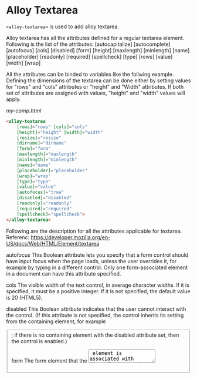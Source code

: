 # Alloy Textarea

`<alloy-textarea>` is used to add alloy textarea.

Alloy textarea has all the attributes defined for a regular textarea element. Following is the
list of the attributes:
[autocapitalize]
[autocomplete]
[autofocus]
[cols]
[disabled]
[form]
[height]
[maxlength]
[minlength]
[name]
[placeholder]
[readonly]
[required]
[spellcheck]
[type]
[rows]
[value]
[width]
[wrap]

All the attributes can be binded to variables like the follwing example. 
Defining the dimensions of the textarea can be done either by setting values for 
"rows" and "cols" attributes or "height" and "Width" attributes. If both set of attributes are assigned with values, "height" and "width" values will apply.

*my-comp.html*
```html
<alloy-textarea
    [rows]="rows" [cols]="cols"
    [height]="height" [width]="width"
    [resize]="resize"
    [dirname]="dirname"
    [form]="form"
    [maxlength]="maxlength"
    [minlength]="minlength"
    [name]="name"
    [placeholder]="placeholder"
    [wrap]="wrap"
    [type]="type"
    [value]="value"
    [autofocus]="true" 
    [disabled]="disabled" 
    [readonly]="readonly"
    [required]="required"
    [spellcheck]="spellcheck">
</alloy-textarea>
```

Following are the description for all the attributes applicable for textarea.
Referenc: https://developer.mozilla.org/en-US/docs/Web/HTML/Element/textarea

autofocus
    This Boolean attribute lets you specify that a form control should have input focus when the page loads, unless the user overrides it, for example by typing in a different control. Only one form-associated element in a document can have this attribute specified. 

cols
    The visible width of the text control, in average character widths. If it is specified, it must be a positive integer. If it is not specified, the default value is 20 (HTML5).

disabled
    This Boolean attribute indicates that the user cannot interact with the control. (If this attribute is not specified, the control inherits its setting from the containing element, for example <fieldset>; if there is no containing element with the disabled attribute set, then the control is enabled.)

form
    The form element that the <textarea> element is associated with (its "form owner"). The value of the attribute must be the ID of a form element in the same document. If this attribute is not specified, the <textarea> element must be a descendant of a form element. This attribute enables you to place <textarea> elements anywhere within a document, not just as descendants of their form elements.

height
    Sets the height of the textarea in px.

maxlength
    The maximum number of characters (Unicode code points) that the user can enter. If this value isn't specified, the user can enter an unlimited number of characters.

minlength
    The minimum number of characters (Unicode code points) required that the user should enter.

name
    The name of the control.

placeholder
    A hint to the user of what can be entered in the control. Carriage returns or line-feeds within the placeholder text must be treated as line breaks when rendering the hint.

readonly
    This Boolean attribute indicates that the user cannot modify the value of the control. Unlike the disabled attribute, the readonly attribute does not prevent the user from clicking or selecting in the control. The value of a read-only control is still submitted with the form.

required
    This attribute specifies that the user must fill in a value before submitting a form.
    
rows
    The number of visible text lines for the control.

spellcheck
    Setting the value of this attribute to true indicates that the element needs to have its spelling and grammar checked. The value default indicates that the element is to act according to a default behavior, possibly based on the parent element's own spellcheck value. The value false indicates that the element should not be checked.

type
    Returns the type of the form element the text area is.

value
    Sets or returns the contents of a text area.

width
    Sets the width of the textarea in px.

wrap
    Indicates how the control wraps text. Possible values are:
    "hard": The browser automatically inserts line breaks (CR+LF) so that each line has no more than the width of the control; the cols attribute must be specified.
    "soft": The browser ensures that all line breaks in the value consist of a CR+LF pair, but does not insert any additional line breaks.
    "off":  Like soft but changes appearance to white-space: pre so line segments exceeding cols are not wrapped and area becomes horizontally scrollable.
    If this attribute is not specified, soft is its default value.